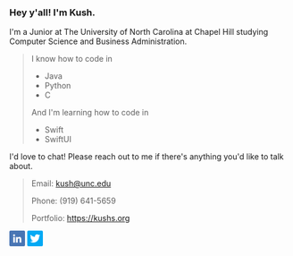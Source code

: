 ### Hey y'all! I'm Kush.
I'm a Junior at The University of North Carolina at Chapel Hill studying Computer Science and Business Administration.

> I know how to code in
> - Java
> - Python
> - C
> 
> And I'm learning how to code in
> - Swift
> - SwiftUI

I'd love to chat! Please reach out to me if there's anything you'd like to talk about.

> Email: kush@unc.edu
> 
> Phone: (919) 641-5659
>
> Portfolio: https://kushs.org

<a href="https://linkedin.com/in/kushsha" alt="LinkedIn"><img src="icons/linkedin.png" width=28px></a>
<a href="https://twitter.com/kushs_" alt="Twitter"><img src="icons/twitter.png" width=28px></a>
